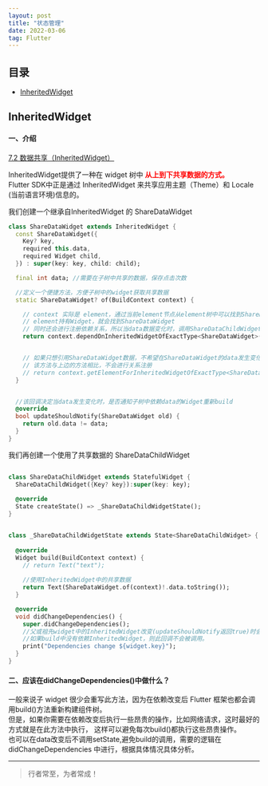 ```yaml
---
layout: post
title: "状态管理️"
date: 2022-03-06
tag: Flutter
---
```


## 目录
- [InheritedWidget](#content1) 

## <a id="content1">InheritedWidget</a>

#### **一、介绍**   

<a href="https://book.flutterchina.club/chapter7/inherited_widget.html#_7-2-1-inheritedwidget">7.2 数据共享（InheritedWidget）</a>

InheritedWidget提供了一种在 widget 树中 <span style="color:red;font-weight:bold;">从上到下共享数据的方式。</span>     
Flutter SDK中正是通过 InheritedWidget 来共享应用主题（Theme）和 Locale (当前语言环境)信息的。     

我们创建一个继承自InheritedWidget 的 ShareDataWidget

```dart
class ShareDataWidget extends InheritedWidget {
  const ShareDataWidget({
    Key? key,
    required this.data,
    required Widget child,
  }) : super(key: key, child: child);

  final int data; //需要在子树中共享的数据，保存点击次数

  //定义一个便捷方法，方便子树中的widget获取共享数据
  static ShareDataWidget? of(BuildContext context) {

    // context 实际是 element，通过当前element节点从element树中可以找到ShareDataWidget对用的element节点
    // element持有Widget，就会找到ShareDataWidget
    // 同时还会进行注册依赖关系，所以当data数据变化时，调用ShareDataChildWidget的didChangeDependencies()
    return context.dependOnInheritedWidgetOfExactType<ShareDataWidget>();


    // 如果只想引用ShareDataWidget数据，不希望在ShareDataWidget的data发生变化时调用ShareDataChildWidget的didChangeDependencies()方法使用下面的方法
    // 该方法与上边的方法相比，不会进行关系注册
    // return context.getElementForInheritedWidgetOfExactType<ShareDataWidget>()!.widget as ShareDataWidget;
  }


  //该回调决定当data发生变化时，是否通知子树中依赖data的Widget重新build
  @override
  bool updateShouldNotify(ShareDataWidget old) {
    return old.data != data;
  }
}
```
我们再创建一个使用了共享数据的 ShareDataChildWidget  
```dart

class ShareDataChildWidget extends StatefulWidget {
  ShareDataChildWidget({Key? key}):super(key: key);
  
  @override
  State createState() => _ShareDataChildWidgetState();
}


class _ShareDataChildWidgetState extends State<ShareDataChildWidget> {
  
  @override
  Widget build(BuildContext context) {
    // return Text("text");
    
    //使用InheritedWidget中的共享数据
    return Text(ShareDataWidget.of(context)!.data.toString());
  }

  @override
  void didChangeDependencies() {
    super.didChangeDependencies();
    //父或祖先widget中的InheritedWidget改变(updateShouldNotify返回true)时会被调用。
    //如果build中没有依赖InheritedWidget，则此回调不会被调用。
    print("Dependencies change ${widget.key}");
  }
}
```

#### **二、应该在didChangeDependencies()中做什么？**    
一般来说子 widget 很少会重写此方法，因为在依赖改变后 Flutter 框架也都会调用build()方法重新构建组件树。     
但是，如果你需要在依赖改变后执行一些昂贵的操作，比如网络请求，这时最好的方式就是在此方法中执行， 这样可以避免每次build()都执行这些昂贵操作。    
也可以在data改变后不调用setState,避免build的调用，需要的逻辑在 didChangeDependencies 中进行，根据具体情况具体分析。         





----------
>  行者常至，为者常成！


